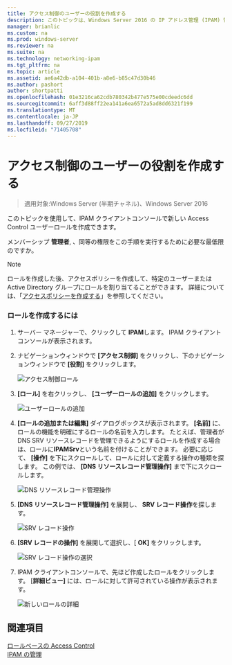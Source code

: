 ```yaml
---
title: アクセス制御のユーザーの役割を作成する
description: このトピックは、Windows Server 2016 の IP アドレス管理 (IPAM) 管理ガイドに含まれています。
manager: brianlic
ms.custom: na
ms.prod: windows-server
ms.reviewer: na
ms.suite: na
ms.technology: networking-ipam
ms.tgt_pltfrm: na
ms.topic: article
ms.assetid: ae6a42db-a104-401b-a8e6-b85c47d30b46
ms.author: pashort
author: shortpatti
ms.openlocfilehash: 01e3216ca62cdb780342b477e575e00cdeedc6dd
ms.sourcegitcommit: 6aff3d88ff22ea141a6ea6572a5ad8dd6321f199
ms.translationtype: MT
ms.contentlocale: ja-JP
ms.lasthandoff: 09/27/2019
ms.locfileid: "71405708"
---
```

# <a name="create-a-user-role-for-access-control"></a>アクセス制御のユーザーの役割を作成する

>適用対象:Windows Server (半期チャネル)、Windows Server 2016

このトピックを使用して、IPAM クライアントコンソールで新しい Access Control ユーザーロールを作成できます。  
  
メンバーシップ **管理者**, 、同等の権限をこの手順を実行するために必要な最低限のですか。  
  
> [!NOTE]  
> ロールを作成した後、アクセスポリシーを作成して、特定のユーザーまたは Active Directory グループにロールを割り当てることができます。 詳細については、「[アクセスポリシーを作成する](../../technologies/ipam/Create-an-Access-Policy.md)」を参照してください。  
  
### <a name="to-create-a-role"></a>ロールを作成するには  
  
1.  サーバー マネージャーで、クリックして  **IPAM**します。 IPAM クライアントコンソールが表示されます。  
  
2.  ナビゲーションウィンドウで **[アクセス制御]** をクリックし、下のナビゲーションウィンドウで **[役割]** をクリックします。  
  
    ![アクセス制御ロール](../../media/Create-a-User-Role-for-Access-Control/ipam_CreateUserRole_01.jpg)  
  
3.  **[ロール]** を右クリックし、 **[ユーザーロールの追加]** をクリックします。  
  
    ![ユーザーロールの追加](../../media/Create-a-User-Role-for-Access-Control/ipam_CreateUserRole_02.jpg)  
  
4.  **[ロールの追加または編集]** ダイアログボックスが表示されます。 **[名前]** に、ロールの機能を明確にするロールの名前を入力します。 たとえば、管理者が DNS SRV リソースレコードを管理できるようにするロールを作成する場合は、ロールに**IPAMSrv**という名前を付けることができます。 必要に応じて、 **[操作]** を下にスクロールして、ロールに対して定義する操作の種類を探します。 この例では、 **[DNS リソースレコード管理操作]** まで下にスクロールします。  
  
    ![DNS リソースレコード管理操作](../../media/Create-a-User-Role-for-Access-Control/ipam_CreateUserRole_03.jpg)  
  
5.  **[DNS リソースレコード管理操作]** を展開し、 **SRV レコード操作**を探します。  
  
    ![SRV レコード操作](../../media/Create-a-User-Role-for-Access-Control/ipam_CreateUserRole_04.jpg)  
  
6.  **[SRV レコードの操作]** を展開して選択し、[ **OK]** をクリックします。  
  
    ![SRV レコード操作の選択](../../media/Create-a-User-Role-for-Access-Control/ipam_CreateUserRole_05.jpg)  
  
7.  IPAM クライアントコンソールで、先ほど作成したロールをクリックします。 [**詳細ビュー]** には、ロールに対して許可されている操作が表示されます。  
  
    ![新しいロールの詳細](../../media/Create-a-User-Role-for-Access-Control/ipam_CreateUserRole_06.jpg)  
  
## <a name="see-also"></a>関連項目  
[ロールベースの Access Control](Role-based-Access-Control.md)  
[IPAM の管理](Manage-IPAM.md)  
  


